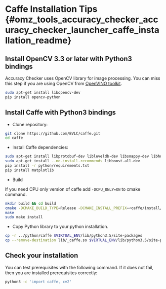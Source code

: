 # Caffe Installation Tips {#omz_tools_accuracy_checker_accuracy_checker_launcher_caffe_installation_readme}

## Install OpenCV 3.3 or later with Python3 bindings

Accuracy Checker uses OpenCV library for image processing. You can miss this step if you are using OpenCV from [OpenVINO toolkit](https://software.intel.com/en-us/openvino-toolkit/documentation/get-started).

```bash
sudo apt-get install libopencv-dev
pip install opencv-python
```

## Install Caffe with Python3 bindings

* Clone repository:

```bash
git clone https://github.com/BVLC/caffe.git
cd caffe
```

* Install Caffe dependencies:

```bash
sudo apt-get install libprotobuf-dev libleveldb-dev libsnappy-dev libhdf5-serial-dev protobuf-compiler libgflags-dev libgoogle-glog-dev liblmdb-dev
sudo apt-get install --no-install-recommends libboost-all-dev
pip install -r python/requirements.txt
pip install matplotlib
```

* Build

If you need CPU only version of caffe add `-DCPU_ONLY=ON` to cmake command.

```bash
mkdir build && cd build
cmake -DCMAKE_BUILD_TYPE=Release -DCMAKE_INSTALL_PREFIX=<caffe/install/dir> -Dpython_version=3 -DBLAS=open ..
make
sudo make install
```

* Copy Python library to your python installation.

```bash
cp -r ../python/caffe $VIRTUAL_ENV/lib/python3.5/site-packages
cp --remove-destination lib/_caffe.so $VIRTUAL_ENV/lib/python3.5/site-packages/caffe
```

## Check your installation

You can test prerequisites with the following command. If it does not fail, then you are installed prerequisites correctly:

```bash
python3 -c 'import caffe, cv2'
```

